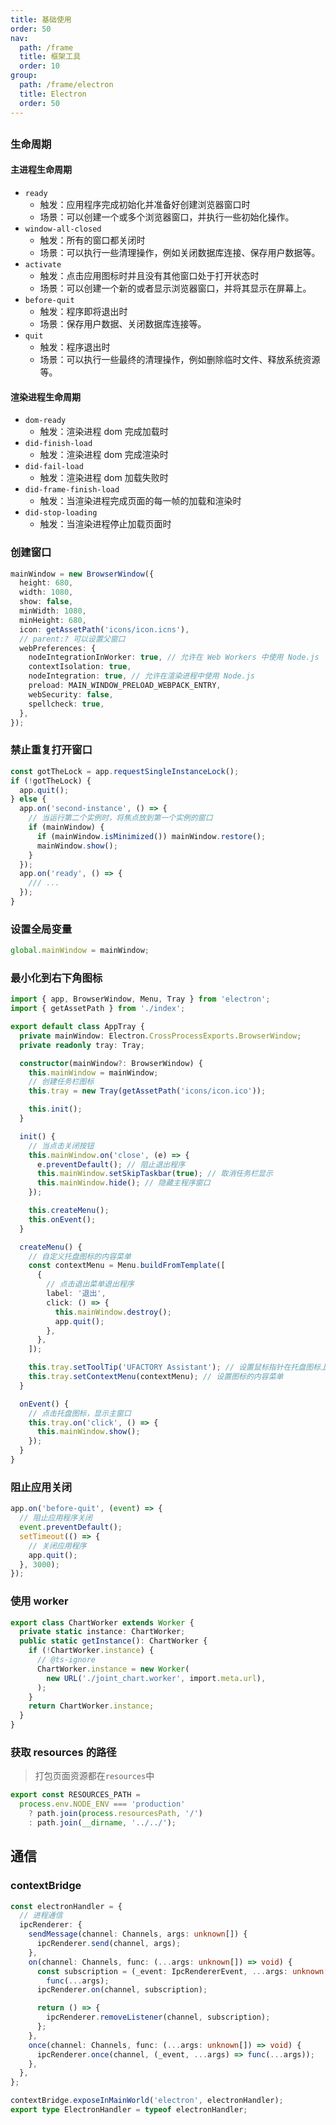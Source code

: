 ```yaml
---
title: 基础使用
order: 50
nav:
  path: /frame
  title: 框架工具
  order: 10
group:
  path: /frame/electron
  title: Electron
  order: 50
---
```


##

### 生命周期

#### 主进程生命周期

- `ready`
  - 触发：应用程序完成初始化并准备好创建浏览器窗口时
  - 场景：可以创建一个或多个浏览器窗口，并执行一些初始化操作。
- `window-all-closed`
  - 触发：所有的窗口都关闭时
  - 场景：可以执行一些清理操作，例如关闭数据库连接、保存用户数据等。
- `activate`
  - 触发：点击应用图标时并且没有其他窗口处于打开状态时
  - 场景：可以创建一个新的或者显示浏览器窗口，并将其显示在屏幕上。
- `before-quit`
  - 触发：程序即将退出时
  - 场景：保存用户数据、关闭数据库连接等。
- `quit`
  - 触发：程序退出时
  - 场景：可以执行一些最终的清理操作，例如删除临时文件、释放系统资源等。

#### 渲染进程生命周期

- `dom-ready`
  - 触发：渲染进程 dom 完成加载时
- `did-finish-load`
  - 触发：渲染进程 dom 完成渲染时
- `did-fail-load`
  - 触发：渲染进程 dom 加载失败时
- `did-frame-finish-load`
  - 触发：当渲染进程完成页面的每一帧的加载和渲染时
- `did-stop-loading`
  - 触发：当渲染进程停止加载页面时

### 创建窗口

```ts
mainWindow = new BrowserWindow({
  height: 680,
  width: 1080,
  show: false,
  minWidth: 1080,
  minHeight: 680,
  icon: getAssetPath('icons/icon.icns'),
  // parent:? 可以设置父窗口
  webPreferences: {
    nodeIntegrationInWorker: true, // 允许在 Web Workers 中使用 Node.js
    contextIsolation: true,
    nodeIntegration: true, // 允许在渲染进程中使用 Node.js
    preload: MAIN_WINDOW_PRELOAD_WEBPACK_ENTRY,
    webSecurity: false,
    spellcheck: true,
  },
});
```

### 禁止重复打开窗口

```ts
const gotTheLock = app.requestSingleInstanceLock();
if (!gotTheLock) {
  app.quit();
} else {
  app.on('second-instance', () => {
    // 当运行第二个实例时，将焦点放到第一个实例的窗口
    if (mainWindow) {
      if (mainWindow.isMinimized()) mainWindow.restore();
      mainWindow.show();
    }
  });
  app.on('ready', () => {
    /// ...
  });
}
```

### 设置全局变量

```ts
global.mainWindow = mainWindow;
```

### 最小化到右下角图标

```ts
import { app, BrowserWindow, Menu, Tray } from 'electron';
import { getAssetPath } from './index';

export default class AppTray {
  private mainWindow: Electron.CrossProcessExports.BrowserWindow;
  private readonly tray: Tray;

  constructor(mainWindow?: BrowserWindow) {
    this.mainWindow = mainWindow;
    // 创建任务栏图标
    this.tray = new Tray(getAssetPath('icons/icon.ico'));

    this.init();
  }

  init() {
    // 当点击关闭按钮
    this.mainWindow.on('close', (e) => {
      e.preventDefault(); // 阻止退出程序
      this.mainWindow.setSkipTaskbar(true); // 取消任务栏显示
      this.mainWindow.hide(); // 隐藏主程序窗口
    });

    this.createMenu();
    this.onEvent();
  }

  createMenu() {
    // 自定义托盘图标的内容菜单
    const contextMenu = Menu.buildFromTemplate([
      {
        // 点击退出菜单退出程序
        label: '退出',
        click: () => {
          this.mainWindow.destroy();
          app.quit();
        },
      },
    ]);

    this.tray.setToolTip('UFACTORY Assistant'); // 设置鼠标指针在托盘图标上悬停时显示的文本
    this.tray.setContextMenu(contextMenu); // 设置图标的内容菜单
  }

  onEvent() {
    // 点击托盘图标，显示主窗口
    this.tray.on('click', () => {
      this.mainWindow.show();
    });
  }
}
```

### 阻止应用关闭

```ts
app.on('before-quit', (event) => {
  // 阻止应用程序关闭
  event.preventDefault();
  setTimeout(() => {
    // 关闭应用程序
    app.quit();
  }, 3000);
});
```

### 使用 worker

```ts
export class ChartWorker extends Worker {
  private static instance: ChartWorker;
  public static getInstance(): ChartWorker {
    if (!ChartWorker.instance) {
      // @ts-ignore
      ChartWorker.instance = new Worker(
        new URL('./joint_chart.worker', import.meta.url),
      );
    }
    return ChartWorker.instance;
  }
}
```

### 获取 resources 的路径

> 打包页面资源都在`resources`中

```ts
export const RESOURCES_PATH =
  process.env.NODE_ENV === 'production'
    ? path.join(process.resourcesPath, '/')
    : path.join(__dirname, '../../');
```

## 通信

### contextBridge

```ts
const electronHandler = {
  // 进程通信
  ipcRenderer: {
    sendMessage(channel: Channels, args: unknown[]) {
      ipcRenderer.send(channel, args);
    },
    on(channel: Channels, func: (...args: unknown[]) => void) {
      const subscription = (_event: IpcRendererEvent, ...args: unknown[]) =>
        func(...args);
      ipcRenderer.on(channel, subscription);

      return () => {
        ipcRenderer.removeListener(channel, subscription);
      };
    },
    once(channel: Channels, func: (...args: unknown[]) => void) {
      ipcRenderer.once(channel, (_event, ...args) => func(...args));
    },
  },
};

contextBridge.exposeInMainWorld('electron', electronHandler);
export type ElectronHandler = typeof electronHandler;
```
